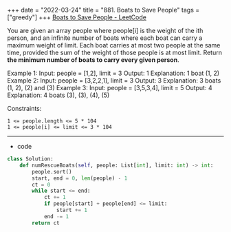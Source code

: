 +++ 
date = "2022-03-24"
title = "881. Boats to Save People"
tags = ["greedy"]
+++
[Boats to Save People - LeetCode](https://leetcode.com/problems/boats-to-save-people/)

You are given an array people where people[i] is the weight of the ith person, and an infinite number of boats where each boat can carry a maximum weight of limit. Each boat carries at most two people at the same time, provided the sum of the weight of those people is at most limit.
Return __the minimum number of boats to carry every given person__.
 
Example 1:
Input: people = [1,2], limit = 3 Output: 1 Explanation: 1 boat (1, 2) 
Example 2:
Input: people = [3,2,2,1], limit = 3 Output: 3 Explanation: 3 boats (1, 2), (2) and (3) 
Example 3:
Input: people = [3,5,3,4], limit = 5 Output: 4 Explanation: 4 boats (3), (3), (4), (5) 
 
Constraints:

	1 <= people.length <= 5 * 104
	1 <= people[i] <= limit <= 3 * 104

---
- code
```py
class Solution:
    def numRescueBoats(self, people: List[int], limit: int) -> int:
        people.sort()
        start, end = 0, len(people) - 1
        ct = 0
        while start <= end:
            ct += 1
            if people[start] + people[end] <= limit:
                start += 1
            end -= 1
        return ct
```

